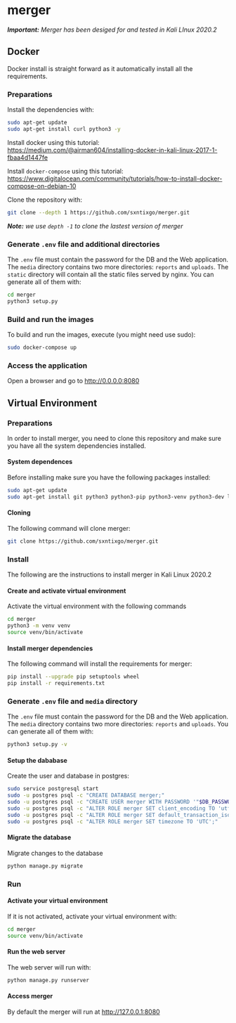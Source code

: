 # merger
***Important:** Merger has been desiged for and tested in Kali LInux 2020.2*

## Docker

Docker install is straight forward as it automatically install all the requirements.

### Preparations

Install the dependencies with:

```bash
sudo apt-get update
sudo apt-get install curl python3 -y
```

Install docker using this tutorial: https://medium.com/@airman604/installing-docker-in-kali-linux-2017-1-fbaa4d1447fe

Install `docker-compose` using this tutorial: https://www.digitalocean.com/community/tutorials/how-to-install-docker-compose-on-debian-10

Clone the repository with:

```bash
git clone --depth 1 https://github.com/sxntixgo/merger.git
```

***Note:** we use `depth -1` to clone the lastest version of merger*

### Generate `.env` file and additional directories

The `.env` file must contain the password for the DB and the Web application. The `media` directory contains two more directories: `reports` and `uploads`. The `static` directory will contain all the static files served by nginx. You can generate all of them with:

```bash
cd merger
python3 setup.py
```

### Build and run the images

To build and run the images, execute (you might need use sudo):

```bash
sudo docker-compose up
```

### Access the application

Open a browser and go to http://0.0.0.0:8080

## Virtual Environment

### Preparations
In order to install merger, you need to clone this repository and make sure you have all the system dependencies installed.

#### System dependences

Before installing make sure you have the following packages installed:

```bash
sudo apt-get update
sudo apt-get install git python3 python3-pip python3-venv python3-dev libpq-dev postgresql openssl -y
```

#### Cloning

The following command will clone merger:

```bash
git clone https://github.com/sxntixgo/merger.git
```

### Install
The following are the instructions to install merger in Kali Linux 2020.2

#### Create and activate virtual environment

Activate the virtual environment with the following commands

```bash
cd merger
python3 -m venv venv
source venv/bin/activate
```

#### Install merger dependencies

The following command will install the requirements for merger:

```bash
pip install --upgrade pip setuptools wheel
pip install -r requirements.txt
```

### Generate `.env` file and `media` directory

The `.env` file must contain the password for the DB and the Web application. The `media` directory contains two more directories: `reports` and `uploads`. You can generate all of them with:

```bash
python3 setup.py -v
```

#### Setup the dababase

Create the user and database in postgres:

```bash
sudo service postgresql start
sudo -u postgres psql -c "CREATE DATABASE merger;"
sudo -u postgres psql -c "CREATE USER merger WITH PASSWORD '"$DB_PASSWORD"';"
sudo -u postgres psql -c "ALTER ROLE merger SET client_encoding TO 'utf8';"
sudo -u postgres psql -c "ALTER ROLE merger SET default_transaction_isolation TO 'read committed';"
sudo -u postgres psql -c "ALTER ROLE merger SET timezone TO 'UTC';"
```

#### Migrate the database

Migrate changes to the database

```bash
python manage.py migrate
```

### Run

#### Activate your virtual environment
If it is not activated, activate your virtual environment with:

```bash
cd merger
source venv/bin/activate
```

#### Run the web server

The web server will run with:

```bash
python manage.py runserver
```

#### Access merger

By default the merger will run at http://127.0.0.1:8080